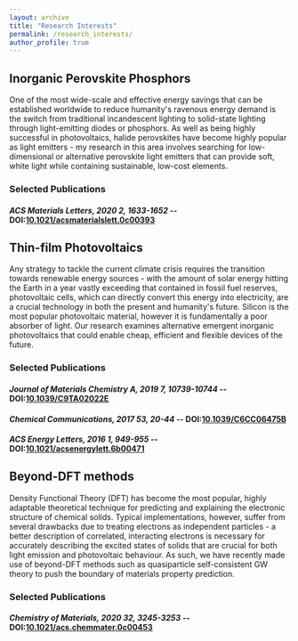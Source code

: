```yaml
---
layout: archive
title: "Research Interests"
permalink: /research_interests/
author_profile: true
---
```


## Inorganic Perovskite Phosphors

One of the most wide-scale and effective energy savings that can be established worldwide to reduce humanity's ravenous energy demand is the switch from traditional incandescent lighting to solid-state lighting through light-emitting diodes or phosphors. As well as being highly successful in photovoltaics, halide perovskites have become highly popular as light emitters - my research in this area involves searching for low-dimensional or alternative perovskite light emitters that can provide soft, white light while containing sustainable, low-cost elements.

### Selected Publications

#### *ACS Materials Letters, **2020** 2, 1633-1652* -- DOI:[10.1021/acsmaterialslett.0c00393](https://doi:10.1021/acsmaterialslett.0c00393)



## Thin-film Photovoltaics

Any strategy to tackle the current climate crisis requires the transition towards renewable energy sources - with the amount of solar energy hitting the Earth in a year vastly exceeding that contained in fossil fuel reserves, photovoltaic cells, which can directly convert this energy into electricity, are a crucial technology in both the present and humanity's future. Silicon is the most popular photovoltaic material, however it is fundamentally a poor absorber of light. Our research examines alternative emergent inorganic photovoltaics that could enable cheap, efficient and flexible devices of the future.

### Selected Publications

#### *Journal of Materials Chemistry A, **2019** 7, 10739-10744* -- DOI:[10.1039/C9TA02022E](https://doi:10.1039/C9TA02022E)

#### *Chemical Communications, **2017** 53, 20-44* -- DOI:[10.1039/C6CC06475B](https://doi:10.1039/C6CC06475B)

#### *ACS Energy Letters, **2016** 1, 949-955* -- DOI:[10.1021/acsenergylett.6b00471](https://doi:10.1021/acsenergylett.6b00471)

## Beyond-DFT methods

Density Functional Theory (DFT) has become the most popular, highly adaptable theoretical technique for predicting and explaining the electronic structure of chemical solids. Typical implementations, however, suffer from several drawbacks due to treating electrons as independent particles - a better description of correlated, interacting electrons is necessary for accurately describing the excited states of solids that are crucial for both light emission and photovoltaic behaviour. As such, we have recently made use of beyond-DFT methods such as quasiparticle self-consistent GW theory to push the boundary of materials property prediction.

### Selected Publications

#### *Chemistry of Materials, **2020** 32, 3245-3253* -- DOI:[10.1021/acs.chemmater.0c00453](https://doi:10.1021/acs.chemmater.0c00453)

